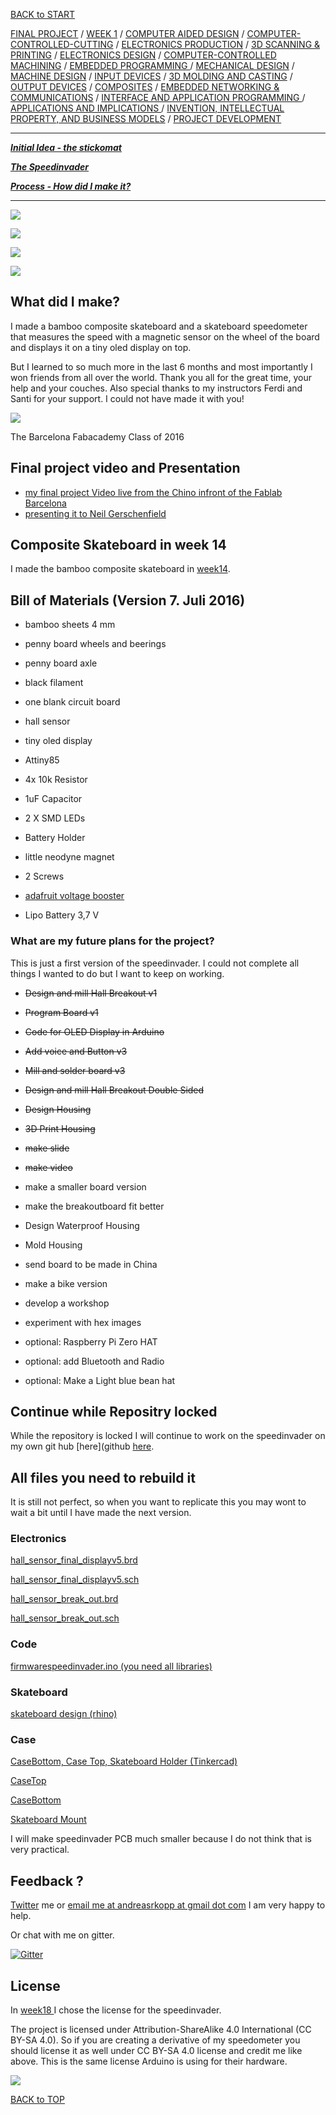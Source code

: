 [BACK to START](../)

[FINAL PROJECT](../final) / [WEEK 1](../week1) / [COMPUTER AIDED DESIGN](../week2) / [COMPUTER-CONTROLLED-CUTTING](../week3) / [ELECTRONICS PRODUCTION](../week4) / [3D SCANNING & PRINTING](../week5) / [ELECTRONICS DESIGN](../week6)  / [COMPUTER-CONTROLLED MACHINING](../week7) / [EMBEDDED PROGRAMMING ](../week8) / [MECHANICAL DESIGN](../week9) / [MACHINE DESIGN](../week10) / [INPUT DEVICES](../week11) / [3D MOLDING AND CASTING](../week12) / [OUTPUT DEVICES](../week13) /  [COMPOSITES](../week14) / [EMBEDDED NETWORKING & COMMUNICATIONS](../week15) / [INTERFACE AND APPLICATION PROGRAMMING ](../week16) / [APPLICATIONS AND IMPLICATIONS ](../week17) / [INVENTION, INTELLECTUAL PROPERTY, AND BUSINESS MODELS](../week18) / [PROJECT DEVELOPMENT ](../week19)  



--------------------------------------------------------------------

***[Initial Idea  - the stickomat](./ideas)***

***[The Speedinvader](./)***

***[Process - How did I make it?](./process)***   


--------------------------------------------------------------------

![](../presentation.png)


![](./images/image16.jpg)

![](./images/image17.jpg)

![](./images/image18.jpg)


## What did I make?


I made a bamboo composite skateboard and a skateboard speedometer that measures the speed with a magnetic sensor on the wheel of the board and displays it on a tiny oled display on top. 

But I learned to so much more in the last 6 months and most importantly I won friends from all over the world. Thank you all for the great time, your help and your couches. Also special thanks to my instructors Ferdi and Santi for your support. I could not have made it with you!


![](./images/fabacadem2016.JPG)

The Barcelona Fabacademy Class of 2016


## Final project video and Presentation

* [my final project Video live from the Chino infront of the Fablab Barcelona](../presentation.mp4)
* [presenting it to Neil Gerschenfield ](http://archive.fabacademy.org/archives/2016/master/videos/06-22/index.html)


## Composite Skateboard in week 14

I made the bamboo composite skateboard in [week14](../week14). 


## Bill of Materials (Version 7. Juli 2016)


* bamboo sheets 4 mm
* penny board wheels and beerings
* penny board axle
* black filament 
* one blank circuit board
* hall sensor
* tiny oled display
* Attiny85
* 4x 10k Resistor
* 1uF Capacitor
* 2 X SMD LEDs
* Battery Holder
* little neodyne magnet
* 2 Screws 

* [adafruit voltage booster](https://www.adafruit.com/products/2465)
* Lipo Battery 3,7 V



### What are my future plans for the project?

This is just a first version of the speedinvader. I could not complete all things I wanted to do but I want to keep on working.


* <del>Design and mill Hall Breakout v1</del>
* <del>Program Board v1<del>
* <del>Code for OLED Display in Arduino</del>
* <del>Add voice and Button v3</del>
* <del>Mill and solder board v3</del>
* <del>Design and mill Hall Breakout Double Sided</del>
* <del>Design Housing</del>
* <del>3D Print Housing</del>
* <del>make slide</del> 
* <del>make video</del>
* make a smaller board version
* make the breakoutboard fit better
* Design Waterproof Housing
* Mold Housing
* send board to be made in China
* make a bike version
* develop a workshop
* experiment with hex images

* optional: Raspberry Pi Zero HAT
* optional: add Bluetooth and Radio
* optional: Make a Light blue bean hat


##  Continue while Repositry locked

While the repository is locked I will continue to work on the speedinvader on my own git hub [here](github [here](https://github.com/ARKopp/fabacademy2016). 


## All files you need to rebuild it

It is still not perfect, so when you want to replicate this you may wont to wait a bit until I have made the next version. 

### Electronics


[hall_sensor_final_displayv5.brd](./files/speedinvader_board/hall_sensor_final_displayv5.brd)

[hall_sensor_final_displayv5.sch](./files/speedinvader_board/hall_sensor_final_displayv5.sch)

[hall_sensor_break_out.brd](./files/breakout_board/hall_sensor_break_out.brd)

[hall_sensor_break_out.sch](./files/breakout_board/hall_sensor_break_out.sch)


### Code

[firmwarespeedinvader.ino (you need all libraries)](./files/firmware_speedinvader/firmware_speedinvader)

### Skateboard

[skateboard design (rhino)](../week14/files/skateboard_file.3dm)


### Case

[CaseBottom, Case Top, Skateboard Holder (Tinkercad)](https://tinkercad.com/things/1azkU2S8nCk)

[CaseTop](./files/design_files/case_top.stl)

[CaseBottom](./files/design_files/scase_bottom.stl)

[Skateboard Mount](./files/design_files/skateboard_mount.stl)

I will make speedinvader PCB much smaller because I do not think that is very practical.


## Feedback ?

[Twitter](http://www.twitter.com/andreaskopp) me or [email me at andreasrkopp at gmail dot com](mailto:andreasrkopp@gmail.com) I am very happy to help. 


Or chat with me on gitter.

[![Gitter](https://badges.gitter.im/ARKopp/fabacademy2016.svg)](https://gitter.im/ARKopp/fabacademy2016?utm_source=badge&utm_medium=badge&utm_campaign=pr-badge)

## License

In [week18 ](../week18) I chose the license for the speedinvader. 

The project is licensed under Attribution-ShareAlike 4.0 International (CC BY-SA 4.0). So if you are creating a derivative of my speedometer you should license it as well under CC BY-SA 4.0 license and credit me like above. This is the same license Arduino is using for their hardware.


![](https://i.creativecommons.org/l/by-sa/4.0/88x31.png)


[BACK to TOP](../final)
